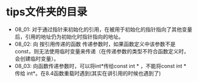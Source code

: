 # tips文件夹的目录
- 08_01: 对于通过指针来初始化的引用，在被用于初始化的指针指向了其他变量后，引用的地址仍为初始化时指针指向的地址。
- 08_02: 向 按引用传递的函数 传递参数时，如果函数定义中该参数不是const，则无法使用临时变量来传递（在传递参数的类型不符合函数定义时，会创建临时变量）。
- 08_03: 向函数传递参数时，可以将int\*传给const int * ，不能将const int * 传给 int\*。在8.4函数重载时遇到(其实在讲引用的时候也遇到了)
